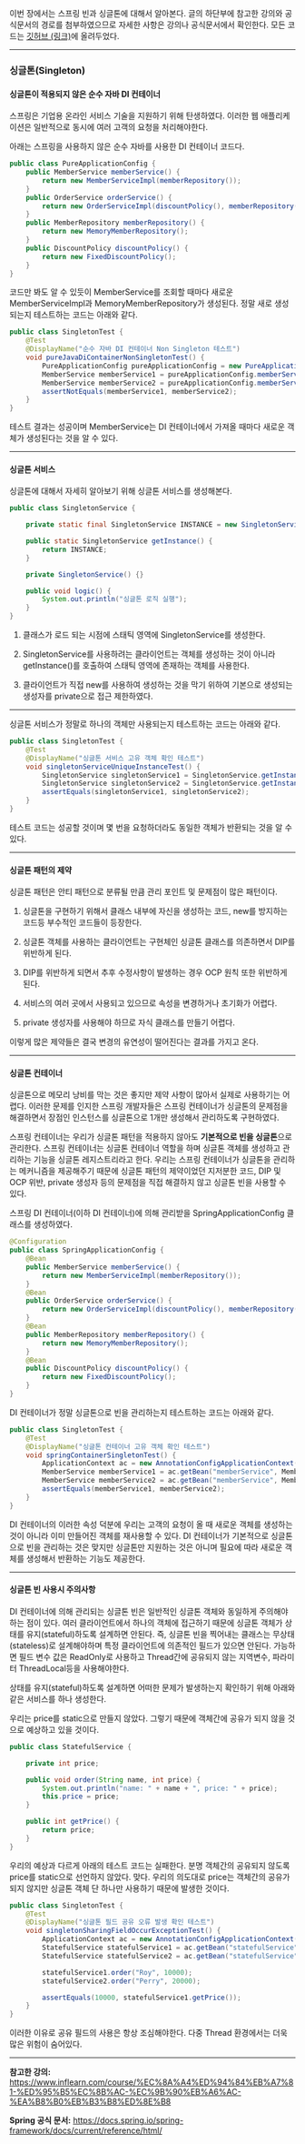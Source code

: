 이번 장에서는 스프링 빈과 싱글톤에 대해서 알아본다.
글의 하단부에 참고한 강의와 공식문서의 경로를 첨부하였으므로 자세한 사항은 강의나 공식문서에서 확인한다.
모든 코드는 [깃허브 (링크)](https://github.com/roy-zz/spring)에 올려두었다.

---

### 싱글톤(Singleton)

#### 싱글톤이 적용되지 않은 순수 자바 DI 컨테이너

스프링은 기업용 온라인 서비스 기술을 지원하기 위해 탄생하였다.
이러한 웹 애플리케이션은 일반적으로 동시에 여러 고객의 요청을 처리해야한다.

아래는 스프링을 사용하지 않은 순수 자바를 사용한 DI 컨테이너 코드다.

```java
public class PureApplicationConfig {
    public MemberService memberService() {
        return new MemberServiceImpl(memberRepository());
    }
    public OrderService orderService() {
        return new OrderServiceImpl(discountPolicy(), memberRepository());
    }
    public MemberRepository memberRepository() {
        return new MemoryMemberRepository();
    }
    public DiscountPolicy discountPolicy() {
        return new FixedDiscountPolicy();
    }
}
```

코드만 봐도 알 수 있듯이 MemberService를 조회할 때마다 새로운 MemberServiceImpl과 MemoryMemberRepository가 생성된다.
정말 새로 생성되는지 테스트하는 코드는 아래와 같다.

```java
public class SingletonTest {
    @Test
    @DisplayName("순수 자바 DI 컨테이너 Non Singleton 테스트")
    void pureJavaDiContainerNonSingletonTest() {
        PureApplicationConfig pureApplicationConfig = new PureApplicationConfig();
        MemberService memberService1 = pureApplicationConfig.memberService();
        MemberService memberService2 = pureApplicationConfig.memberService();
        assertNotEquals(memberService1, memberService2);
    }
}
```

테스트 결과는 성공이며 MemberService는 DI 컨테이너에서 가져올 때마다 새로운 객체가 생성된다는 것을 알 수 있다.

---

#### 싱글톤 서비스

싱글톤에 대해서 자세히 알아보기 위해 싱글톤 서비스를 생성해본다.

```java
public class SingletonService {

    private static final SingletonService INSTANCE = new SingletonService();

    public static SingletonService getInstance() {
        return INSTANCE;
    }

    private SingletonService() {}

    public void logic() {
        System.out.println("싱글톤 로직 실행");
    }
}
```

1. 클래스가 로드 되는 시점에 스태틱 영역에 SingletonService를 생성한다.

2. SingletonService를 사용하려는 클라이언트는 객체를 생성하는 것이 아니라 getInstance()를 호출하여 스태틱 영역에 존재하는 객체를 사용한다.

3. 클라이언트가 직접 new를 사용하여 생성하는 것을 막기 위하여 기본으로 생성되는 생성자를 private으로 접근 제한하였다.

---

싱글톤 서비스가 정말로 하나의 객체만 사용되는지 테스트하는 코드는 아래와 같다.

```java
public class SingletonTest {
    @Test
    @DisplayName("싱글톤 서비스 고유 객체 확인 테스트")
    void singletonServiceUniqueInstanceTest() {
        SingletonService singletonService1 = SingletonService.getInstance();
        SingletonService singletonService2 = SingletonService.getInstance();
        assertEquals(singletonService1, singletonService2);
    }
}
```

테스트 코드는 성공할 것이며 몇 번을 요청하더라도 동일한 객체가 반환되는 것을 알 수 있다.

---

#### 싱글톤 패턴의 제약

싱글톤 패턴은 안티 패턴으로 분류될 만큼 관리 포인트 및 문제점이 많은 패턴이다.

1. 싱글톤을 구현하기 위해서 클래스 내부에 자신을 생성하는 코드, new를 방지하는 코드등 부수적인 코드들이 등장한다.

2. 싱글톤 객체를 사용하는 클라이언트는 구현체인 싱글톤 클래스를 의존하면서 DIP를 위반하게 된다.

3. DIP를 위반하게 되면서 추후 수정사항이 발생하는 경우 OCP 원칙 또한 위반하게 된다.

4. 서비스의 여러 곳에서 사용되고 있으므로 속성을 변경하거나 초기화가 어렵다.

5. private 생성자를 사용해야 하므로 자식 클래스를 만들기 어렵다.

이렇게 많은 제약들은 결국 변경의 유연성이 떨어진다는 결과를 가지고 온다.

---

#### 싱글톤 컨테이너

싱글톤으로 메모리 낭비를 막는 것은 좋지만 제약 사항이 많아서 실제로 사용하기는 어렵다.
이러한 문제를 인지한 스프링 개발자들은 스프링 컨테이너가 싱글톤의 문제점을 해결하면서 장점인 인스턴스를 싱글톤으로 1개만 생성해서 관리하도록 구현하였다.

스프링 컨테이너는 우리가 싱글톤 패턴을 적용하지 않아도 **기본적으로 빈을 싱글톤**으로 관리한다.
스프링 컨테이너는 싱글톤 컨테이너 역할을 하며 싱글톤 객체를 생성하고 관리하는 기능을 싱글톤 레지스트리라고 한다.
우리는 스프링 컨테이너가 싱글톤을 관리하는 메커니즘을 제공해주기 때문에 싱글톤 패턴의 제약이었던 지저분한 코드, DIP 및 OCP 위반, private 생성자 등의 문제점을 직접 해결하지 않고 싱글톤 빈을 사용할 수 있다.

스프링 DI 컨테이너(이하 DI 컨테이너)에 의해 관리받을 SpringApplicationConfig 클래스를 생성하였다.

```java
@Configuration
public class SpringApplicationConfig {
    @Bean
    public MemberService memberService() {
        return new MemberServiceImpl(memberRepository());
    }
    @Bean
    public OrderService orderService() {
        return new OrderServiceImpl(discountPolicy(), memberRepository());
    }
    @Bean
    public MemberRepository memberRepository() {
        return new MemoryMemberRepository();
    }
    @Bean
    public DiscountPolicy discountPolicy() {
        return new FixedDiscountPolicy();
    }
}
```

DI 컨테이너가 정말 싱글톤으로 빈을 관리하는지 테스트하는 코드는 아래와 같다.

```java
public class SingletonTest {
    @Test
    @DisplayName("싱글톤 컨테이너 고유 객체 확인 테스트")
    void springContainerSingletonTest() {
        ApplicationContext ac = new AnnotationConfigApplicationContext(SpringApplicationConfig.class);
        MemberService memberService1 = ac.getBean("memberService", MemberService.class);
        MemberService memberService2 = ac.getBean("memberService", MemberService.class);
        assertEquals(memberService1, memberService2);
    }
}
```

DI 컨테이너의 이러한 속성 덕분에 우리는 고객의 요청이 올 때 새로운 객체를 생성하는 것이 아니라 이미 만들어진 객체를 재사용할 수 있다.
DI 컨테이너가 기본적으로 싱글톤으로 빈을 관리하는 것은 맞지만 싱글톤만 지원하는 것은 아니며 필요에 따라 새로운 객체를 생성해서 반환하는 기능도 제공한다.

---

#### 싱글톤 빈 사용시 주의사항

DI 컨테이너에 의해 관리되는 싱글톤 빈은 일반적인 싱글톤 객체와 동일하게 주의해야하는 점이 있다.
여러 클라이언트에서 하나의 객체에 접근하기 때문에 싱글톤 객체가 상태를 유지(stateful)하도록 설계하면 안된다.
즉, 싱글톤 빈을 찍어내는 클래스는 무상태(stateless)로 설계해야하며 특정 클라이언트에 의존적인 필드가 있으면 안된다.
가능하면 필드 변수 값은 ReadOnly로 사용하고 Thread간에 공유되지 않는 지역변수, 파라미터 ThreadLocal등을 사용해야한다.

상태를 유지(stateful)하도록 설계하면 어떠한 문제가 발생하는지 확인하기 위해 아래와 같은 서비스를 하나 생성한다.

우리는 price를 static으로 만들지 않았다. 그렇기 때문에 객체간에 공유가 되지 않을 것으로 예상하고 있을 것이다.

```java
public class StatefulService {

    private int price;

    public void order(String name, int price) {
        System.out.println("name: " + name + ", price: " + price);
        this.price = price;
    }

    public int getPrice() {
        return price;
    }
}
```

우리의 예상과 다르게 아래의 테스트 코드는 실패한다.
분명 객체간의 공유되지 않도록 price를 static으로 선언하지 않았다.
맞다. 우리의 의도대로 price는 객체간의 공유가 되지 않지만 싱글톤 객체 단 하나만 사용하기 때문에 발생한 것이다.

```java
public class SingletonTest {
    @Test
    @DisplayName("싱글톤 필드 공유 오류 발생 확인 테스트")
    void singletonSharingFieldOccurExceptionTest() {
        ApplicationContext ac = new AnnotationConfigApplicationContext(SpringApplicationConfig.class);
        StatefulService statefulService1 = ac.getBean("statefulService", StatefulService.class);
        StatefulService statefulService2 = ac.getBean("statefulService", StatefulService.class);

        statefulService1.order("Roy", 10000);
        statefulService2.order("Perry", 20000);

        assertEquals(10000, statefulService1.getPrice());
    }
}
```

이러한 이유로 공유 필드의 사용은 항상 조심해야한다.
다중 Thread 환경에서는 더욱 많은 위험이 숨어있다.

---

**참고한 강의:** https://www.inflearn.com/course/%EC%8A%A4%ED%94%84%EB%A7%81-%ED%95%B5%EC%8B%AC-%EC%9B%90%EB%A6%AC-%EA%B8%B0%EB%B3%B8%ED%8E%B8

**Spring 공식 문서:** https://docs.spring.io/spring-framework/docs/current/reference/html/